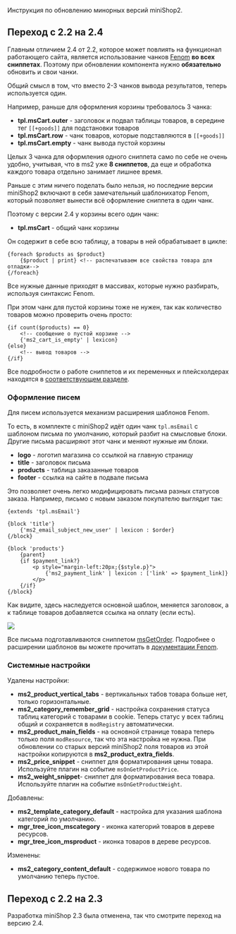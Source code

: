 Инструкция по обновлению минорных версий miniShop2.

## Переход с 2.2 на 2.4

Главным отличием 2.4 от 2.2, которое может повлиять на функционал работающего сайта, является использование чанков [Fenom][1] **во всех сниппетах**.
Поэтому при обновлении компонента нужно **обязательно** обновить и свои чанки.

Общий смысл в том, что вместо 2-3 чанков вывода результатов, теперь используется один.

Например, раньше для оформления корзины требовалось 3 чанка:
- **tpl.msCart.outer** - заголовок и подвал таблицы товаров, в середине тег `[[+goods]]` для подстановки товаров
- **tpl.msCart.row** - чанк товаров, которые подставляются в `[[+goods]]`
- **tpl.msCart.empty** - чанк вывода пустой корзины

Целых 3 чанка для оформления одного сниппета само по себе не очень удобно, учитывая, что в ms2 уже **8 сниппетов**, да еще и обработка каждого товара отдельно занимает лишнее время.

Раньше с этим ничего поделать было нельзя, но последние версии miniShop2 включают в себя замечательный шаблонихатор Fenom, который позволяет вынести всё оформление сниппета в один чанк.

Поэтому с версии 2.4 у корзины всего один чанк:
- **tpl.msCart** - общий чанк корзины

Он содержит в себе всю таблицу, а товары в ней обрабатывает в цикле:
```
{foreach $products as $product}
    {$product | print} <!-- распечатываем все свойства товара для отладки-->
{/foreach}
```
Все нужные данные приходят в массивах, которые нужно разбирать, используя синтаксис Fenom.

При этом чанк для пустой корзины тоже не нужен, так как количество товаров можно проверить очень просто:
```
{if count($products) == 0}
    <!-- сообщение о пустой корзине -->
    {'ms2_cart_is_empty' | lexicon}
{else}
    <!-- вывод товаров -->
{/if}
```

Все подробности о работе сниппетов и их переменных и плейсхолдерах находятся в [соответствующем разделе][2].

### Оформление писем
Для писем используется механизм расширения шаблонов Fenom.

То есть, в комплекте с miniShop2 идёт один чанк `tpl.msEmail` с шаблоном письма по умолчанию, который разбит на смысловые блоки.
Другие письма расширяют этот чанк и меняют нужные им блоки.
- **logo** - логотип магазина со ссылкой на главную страницу
- **title** - заголовок письма
- **products** - таблица заказанные товаров
- **footer** - ссылка на сайте в подвале письма

Это позволяет очень легко модифицировать письма разных статусов заказа.
Например, письмо с новым заказом покупателю выглядит так:
```
{extends 'tpl.msEmail'}

{block 'title'}
    {'ms2_email_subject_new_user' | lexicon : $order}
{/block}

{block 'products'}
    {parent}
    {if $payment_link?}
        <p style="margin-left:20px;{$style.p}">
            {'ms2_payment_link' | lexicon : ['link' => $payment_link]}
        </p>
    {/if}
{/block}
```
Как видите, здесь наследуется основной шаблон, меняется заголовок, а к таблице товаров добавляется ссылка на оплату (если есть).

[![](https://file.modx.pro/files/b/1/c/b1c563c0b075caf2afce7609ac3f15e4s.jpg)](https://file.modx.pro/files/b/1/c/b1c563c0b075caf2afce7609ac3f15e4.png)

Все письма подготавливаются сниппетом [msGetOrder][4].
Подробнее о расширении шаблонов вы можете прочитать в [документации Fenom][3].

### Системные настройки

Удалены настройки:
- **ms2_product_vertical_tabs** - вертикальных табов товара больше нет, только горизонтальные.
- **ms2_category_remember_grid** - настройка сохранения статуса таблиц категорий с товарами в cookie.
Теперь статус у всех таблиц общий и сохраняется в `modRegistry` автоматически.
- **ms2_product_main_fields** - на основной странице товара теперь только поля `modResource`, так что эта настройка не нужна.
При обновлении со старых версий miniShop2 поля товаров из этой настройки копируются в **ms2_product_extra_fields**.
- **ms2_price_snippet** - сниппет для форматирования цены товара. Используйте плагин на событие `msOnGetProductPrice`.
- **ms2_weight_snippet**- сниппет для форматирования веса товара. Используйте плагин на событие `msOnGetProductWeight`.

Добавлены:
- **ms2_template_category_default** - настройка для указания шаблона категорий по умолчанию.
- **mgr_tree_icon_mscategory** - иконка категорий товаров в дереве ресурсов.
- **mgr_tree_icon_msproduct** - иконка товаров в дереве ресурсов.

Изменены:
- **ms2_category_content_default** - содержимое нового товара по умолчанию теперь пустое.

## Переход с 2.2 на 2.3

Разработка miniShop 2.3 была отменена, так что смотрите переход на версию 2.4.


[1]: /ru/01_Компоненты/01_pdoTools/03_Парсер.md
[2]: /ru/01_Компоненты/02_miniShop2/02_Сниппеты
[3]: https://github.com/fenom-template/fenom/blob/master/docs/ru/tags/extends.md
[4]: /ru/01_Компоненты/02_miniShop2/02_Сниппеты/05_msGetOrder.md